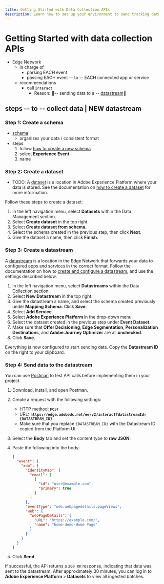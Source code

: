 ```yaml
---
title: Getting Started with Data Collection APIs
description: Learn how to set up your environment to send tracking data to Adobe via the data collection APIs.
---
```


# Getting Started with data collection APIs
 
* Edge Network
  * in charge of
    * parsing EACH event
    * passing EACH event -- to -- EACH connected app or service
  * recommendations
    * call [`interact`](../endpoints/interact/index.md)
      * Reason: 🧠-- sending data to a -- [datastream](https://experienceleague.adobe.com/en/docs/experience-platform/datastreams/overview)🧠 

## steps -- to -- collect data | NEW datastream

### Step 1: Create a schema

* [schema](https://experienceleague.adobe.com/en/docs/experience-platform/xdm/schema/composition)
  * organizes your data / consistent format 
* steps
  1. follow [how to create a new schema](https://experienceleague.adobe.com/en/docs/experience-platform/xdm/ui/resources/schemas#create)
  2. select **Experience Event**
  3. name

### Step 2: Create a dataset
* TODO:
A [dataset](https://experienceleague.adobe.com/en/docs/experience-platform/catalog/datasets/overview) is a location in Adobe Experience Platform where your data is stored. 
See the documentation on [how to create a dataset](https://experienceleague.adobe.com/en/docs/experience-platform/catalog/datasets/user-guide#create) for more information.

Follow these steps to create a dataset:

1. In the left navigation menu, select **Datasets** within the Data Management section.
1. Select **Create dataset** in the top right.
1. Select **Create dataset from schema**.
1. Select the schema created in the previous step, then click **Next**.
1. Give the dataset a name, then click **Finish**.

### Step 3: Create a datastream

A [datastream](https://experienceleague.adobe.com/en/docs/experience-platform/datastreams/overview) is a location in the Edge Network that forwards your data to configured apps and services in the correct format. 
Follow the documentation on how to [create and configure a datastream](https://experienceleague.adobe.com/en/docs/experience-platform/datastreams/configure), and use the settings described below.

1. In the left navigation menu, select **Datastreams** within the Data Collection section.
1. Select **New Datastream** in the top right.
1. Give the datastream a name, and select the schema created previously under **Mapping Schema**. Click **Save**.
1. Select **Add Service**.
1. Select **Adobe Experience Platform** in the drop-down menu.
1. Select the dataset created in the previous step under **Event Dataset**.
1. Make sure that **Offer Decisioning**, **Edge Segmentation**, **Personalization Destinations**, and **Adobe Journey Optimizer** are all **unchecked**.
1. Click **Save**.

Everything is now configured to start sending data. Copy the **Datastream ID** on the right to your clipboard.

### Step 4: Send data to the datastream

You can use [Postman](https://www.postman.com/downloads/) to test API calls before implementing them in your project.

1. Download, install, and open Postman.
1. Create a request with the following settings:
   * HTTP method: **`POST`**
   * URL: **`https://edge.adobedc.net/ee/v2/interact?datastreamId={DATASTREAM_ID}`**
   * Make sure that you replace `{DATASTREAM_ID}` with the Datastream ID copied from the Platform UI.
1. Select the **Body** tab and set the content type to **raw JSON**.
1. Paste the following into the body:

    ```json
    {
      "event": {
        "xdm": {
          "identityMap": {
            "email": [
              {
                "id": "user@example.com",
                "primary": true
              }
            ]
          },
          "eventType": "web.webpagedetails.pageViews",
          "web": {
            "webPageDetails": {
              "URL": "https://example.com/",
              "name": "home-demo-Home Page"
            }
          }
        }
      }
    }
    ```

1. Click **Send**.

If successful, the API returns a `200 OK` response, indicating that data was sent to the datastream. After approximately 30 minutes, you can log in to **Adobe Experience Platform** > **Datasets** to view all ingested batches.

